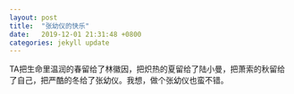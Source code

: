```yaml
---
layout: post
title:  "张幼仪的快乐"
date:   2019-12-01 21:31:48 +0800
categories: jekyll update
---
```


TA把生命里温润的春留给了林徽因，把炽热的夏留给了陆小曼，把萧索的秋留给了自己，把严酷的冬给了张幼仪。我想，做个张幼仪也蛮不错。